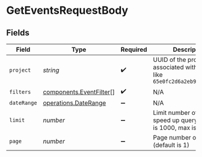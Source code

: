 # GetEventsRequestBody


## Fields

| Field                                                                         | Type                                                                          | Required                                                                      | Description                                                                   |
| ----------------------------------------------------------------------------- | ----------------------------------------------------------------------------- | ----------------------------------------------------------------------------- | ----------------------------------------------------------------------------- |
| `project`                                                                     | *string*                                                                      | :heavy_check_mark:                                                            | UUID of the project associated with the event like `65e0fc2d6a2eb95f55a92cbc` |
| `filters`                                                                     | [components.EventFilter](../../models/components/eventfilter.md)[]            | :heavy_check_mark:                                                            | N/A                                                                           |
| `dateRange`                                                                   | [operations.DateRange](../../models/operations/daterange.md)                  | :heavy_minus_sign:                                                            | N/A                                                                           |
| `limit`                                                                       | *number*                                                                      | :heavy_minus_sign:                                                            | Limit number of results to speed up query (default is 1000, max is 7500)      |
| `page`                                                                        | *number*                                                                      | :heavy_minus_sign:                                                            | Page number of results (default is 1)                                         |